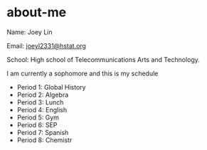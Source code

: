 # about-me
Name: Joey Lin

Email: joeyl2331@hstat.org

School: High school of Telecommunications Arts and Technology.

I am currently a sophomore and this is my schedule

* Period 1: Global History
* Period 2: Algebra 
* Period 3: Lunch
* Period 4: English
* Period 5: Gym
* Period 6: SEP
* Period 7: Spanish
* Period 8: Chemistr